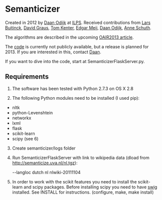 Semanticizer
============

Created in 2012 by [Daan Odijk](http://staff.science.uva.nl/~dodijk/) at
[ILPS](http://ilps.science.uva.nl/). Received contributions from 
[Lars Buitinck](http://staff.science.uva.nl/~buitinck/), 
[David Graus](http://graus.nu/), 
[Tom Kenter](http://staff.science.uva.nl/~tkenter1/), 
[Edgar Meij](http://edgar.meij.pro/), 
[Daan Odijk](http://staff.science.uva.nl/~dodijk/), 
[Anne Schuth](http://www.anneschuth.nl/).

The algorithms are described in the upcoming 
[OAIR2013 article](http://ilps.science.uva.nl/biblio/feeding-second-screen-semantic-linking-based-subtitles).

The [code](https://github.com/semanticize/semanticizer/) is currently not publicly
available, but a release is planned for 2013. If you are interested in this, contact 
[Daan](http://staff.science.uva.nl/~dodijk/).

If you want to dive into the code, start at SemanticizerFlaskServer.py.

## Requirements

1. The software has been tested with Python 2.7.3 on OS X 2.8

2. The following Python modules need to be installed (I used pip):
 * nltk
 * python-Levenshtein
 * networkx
 * lxml
 * flask
 * scikit-learn
 * scipy (see 6)

3. Create semanticizer/logs folder

4. Run SemanticizerFlaskServer with link to wikipedia data (dload from http://semanticize.uva.nl/nl.tgz):

    --langloc dutch nl nlwiki-20111104

5. In order to work with the scikit features you need to install the scikit-learn and scipy packages. Before installing scipy you need to have [swig](http://www.swig.org/download.html) installed. See INSTALL for instructions. (configure, make, make install)
